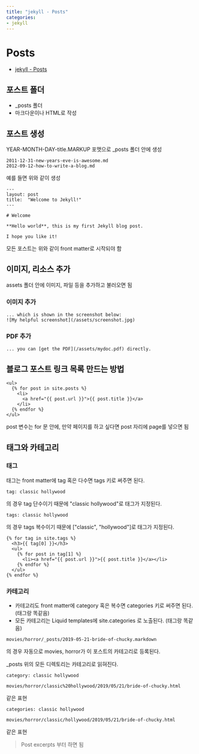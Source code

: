 ```yaml
---
title: "jekyll - Posts"
categories:
- jekyll
---
```


# Posts

- [jekyll - Posts](https://jekyllrb.com/docs/posts/)

## 포스트 폴더

- _posts 폴더
- 마크다운이나 HTML로 작성

## 포스트 생성

YEAR-MONTH-DAY-title.MARKUP 포맷으로 _posts 폴더 안에 생성

```
2011-12-31-new-years-eve-is-awesome.md
2012-09-12-how-to-write-a-blog.md
```
예를 들면 위와 같이 생성

```
---
layout: post
title:  "Welcome to Jekyll!"
---

# Welcome

**Hello world**, this is my first Jekyll blog post.

I hope you like it!
```

모든 포스트는 위와 같이 front matter로 시작되야 함

## 이미지, 리소스 추가

assets 폴더 안에 이미지, 파일 등을 추가하고 불러오면 됨

### 이미지 추가
```
... which is shown in the screenshot below:
![My helpful screenshot](/assets/screenshot.jpg)
```

### PDF 추가
```
... you can [get the PDF](/assets/mydoc.pdf) directly.
```

## 블로그 포스트 링크 목록 만드는 방법

```
<ul>
  {% for post in site.posts %}
    <li>
      <a href="{{ post.url }}">{{ post.title }}</a>
    </li>
  {% endfor %}
</ul>
```

post 변수는 for 문 안에, 만약 페이지를 하고 싶다면 post 자리에 page를 넣으면 됨

## 태그와 카테고리

### 태그

태그는 front matter에 tag 혹은 다수면 tags 키로 써주면 된다.

```
tag: classic hollywood
```
의 경우 tag 단수이기 때문에 "classic hollywood"로 태그가 지정된다.

```
tags: classic hollywood
```
의 경우 tags 복수이기 때문에 ["classic", "hollywood"]로 태그가 지정된다.

```
{% for tag in site.tags %}
  <h3>{{ tag[0] }}</h3>
  <ul>
    {% for post in tag[1] %}
      <li><a href="{{ post.url }}">{{ post.title }}</a></li>
    {% endfor %}
  </ul>
{% endfor %}
```

### 카테고리

- 카테고리도 front matter에 category 혹은 복수면 categories 키로 써주면 된다. (태그랑 똑같음)
- 모든 카테고리는 Liquid templates에 site.categories 로 노출된다. (태그랑 똑같음)

```
movies/horror/_posts/2019-05-21-bride-of-chucky.markdown 
```
의 경우 자동으로 movies, horror가 이 포스트의 카테고리로 등록된다.

_posts 위의 모든 디렉토리는 카테고리로 읽혀진다.

```
category: classic hollywood

movies/horror/classic%20hollywood/2019/05/21/bride-of-chucky.html
```
같은 표현

```
categories: classic hollywood

movies/horror/classic/hollywood/2019/05/21/bride-of-chucky.html
```

같은 표현

> Post excerpts 부터 하면 됨


